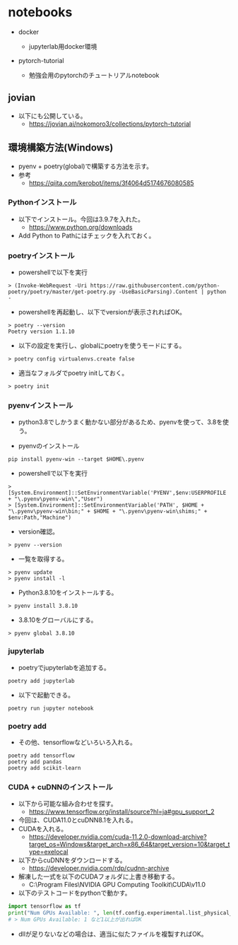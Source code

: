 # notebooks

- docker
  - jupyterlab用docker環境

- pytorch-tutorial
  - 勉強会用のpytorchのチュートリアルnotebook

## jovian

- 以下にも公開している。
  - https://jovian.ai/nokomoro3/collections/pytorch-tutorial

## 環境構築方法(Windows)

- pyenv + poetry(global)で構築する方法を示す。
- 参考
  - https://qiita.com/kerobot/items/3f4064d5174676080585

### Pythonインストール

- 以下でインストール。今回は3.9.7を入れた。
  - https://www.python.org/downloads
- Add Python to Pathにはチェックを入れておく。

### poetryインストール

- powershellで以下を実行
```
> (Invoke-WebRequest -Uri https://raw.githubusercontent.com/python-poetry/poetry/master/get-poetry.py -UseBasicParsing).Content | python -
```

- powershellを再起動し、以下でversionが表示されればOK。
```
> poetry --version
Poetry version 1.1.10
```

- 以下の設定を実行し、globalにpoetryを使うモードにする。
```
> poetry config virtualenvs.create false
```

- 適当なフォルダでpoetry initしておく。
```
> poetry init
```

### pyenvインストール

- python3.8でしかうまく動かない部分があるため、pyenvを使って、3.8を使う。

- pyenvのインストール
```
pip install pyenv-win --target $HOME\.pyenv
```

- powershellで以下を実行
```
> [System.Environment]::SetEnvironmentVariable('PYENV',$env:USERPROFILE + "\.pyenv\pyenv-win\","User")
> [System.Environment]::SetEnvironmentVariable('PATH', $HOME + "\.pyenv\pyenv-win\bin;" + $HOME + "\.pyenv\pyenv-win\shims;" + $env:Path,"Machine")
```

- version確認。
```
> pyenv --version
```

- 一覧を取得する。
```
> pyenv update
> pyenv install -l
```

- Python3.8.10をインストールする。
```
> pyenv install 3.8.10
```

- 3.8.10をグローバルにする。
```
> pyenv global 3.8.10
```

### jupyterlab

- poetryでjupyterlabを追加する。
```
poetry add jupyterlab
```

- 以下で起動できる。
```
poetry run jupyter notebook
```

### poetry add

- その他、tensorflowなどいろいろ入れる。
```
poetry add tensorflow
poetry add pandas
poetry add scikit-learn
```

### CUDA + cuDNNのインストール

- 以下から可能な組み合わせを探す。
  - https://www.tensorflow.org/install/source?hl=ja#gpu_support_2
- 今回は、CUDA11.0とcuDNN8.1を入れる。
- CUDAを入れる。
  - https://developer.nvidia.com/cuda-11.2.0-download-archive?target_os=Windows&target_arch=x86_64&target_version=10&target_type=exelocal
- 以下からcuDNNをダウンロードする。
  - https://developer.nvidia.com/rdp/cudnn-archive
- 解凍した一式を以下のCUDAフォルダに上書き移動する。
  - C:\Program Files\NVIDIA GPU Computing Toolkit\CUDA\v11.0
- 以下のテストコードをpythonで動かす。
```python
import tensorflow as tf
print("Num GPUs Available: ", len(tf.config.experimental.list_physical_devices('GPU')))
# > Num GPUs Available: 1 など1以上が出ればOK
```
- dllが足りないなどの場合は、適当に似たファイルを複製すればOK。